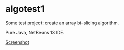 # algotest1

Some test project: create an array bi-slicing algorithm.

Pure Java, NetBeans 13 IDE. 

[Screenshot](images/2.png)
